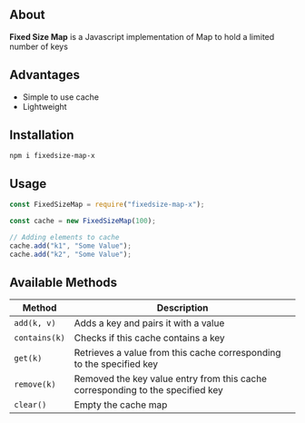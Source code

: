 ## About
**Fixed Size Map** is a Javascript implementation of Map to hold a limited number of keys

## Advantages
- Simple to use cache
- Lightweight

## Installation
```
npm i fixedsize-map-x
```

## Usage
```js
const FixedSizeMap = require("fixedsize-map-x");

const cache = new FixedSizeMap(100);

// Adding elements to cache
cache.add("k1", "Some Value");
cache.add("k2", "Some Value");
```

## Available Methods

| Method        | Description                                                                    |
| ------------- | ------------------------------------------------------------------------------ |
| `add(k, v)`   | Adds a key and pairs it with a value                                           |
| `contains(k)` | Checks if this cache contains a key                                            |
| `get(k)`      | Retrieves a value from this cache corresponding to the specified key           |
| `remove(k)`   | Removed the key value entry from this cache corresponding to the specified key |
| `clear()`     | Empty the cache map                                                            |
